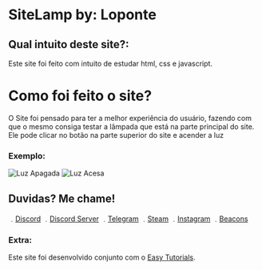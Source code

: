 # SiteLamp by: Loponte

## Qual intuito deste site?:
Este site foi feito com intuito de estudar html, css e javascript.

# Como foi feito o site?
O Site foi pensado para ter a melhor experiência do usuário, fazendo com que o mesmo consiga testar a lâmpada que está na parte principal do site. Ele pode clicar no botão na parte superior do site e acender a luz

### Exemplo:

![Luz Apagada](https://cdn.discordapp.com/attachments/185564401263312896/893188547526402151/Screenshot_2021-09-30_at_14-31-52_SiteLamp.png)
![Luz Acesa](https://cdn.discordapp.com/attachments/185564401263312896/893188549791334420/Screenshot_2021-09-30_at_14-32-02_SiteLamp.png)

## Duvidas? Me chame!

﹒[Discord](https://discord.com/users/185562772464074753)
﹒[Discord Server](https://discord.gg/5n9EbmsZMR)
﹒[Telegram](https://t.me/lucasloponte)
﹒[Steam](https://steamcommunity.com/id/loponte/)
﹒[Instagram](https://www.instagram.com/lucasloponte/)
﹒[Beacons](https://beacons.ai/loponte/)

### Extra:
Este site foi desenvolvido conjunto com o [Easy Tutorials](https://www.youtube.com/channel/UCkjoHfkLEy7ZT4bA2myJ8xA).